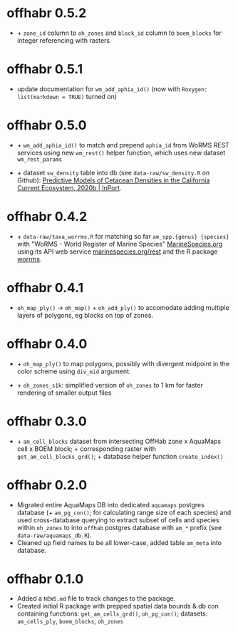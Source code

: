 # offhabr 0.5.2

* \+ `zone_id` column to `oh_zones` and `block_id` column to `boem_blocks` for integer referencing with rasters

# offhabr 0.5.1

* update documentation for `wm_add_aphia_id()` (now with `Roxygen: list(markdown = TRUE)` turned on)

# offhabr 0.5.0

* \+ `wm_add_aphia_id()` to match and prepend `aphia_id` from WoRMS REST services using new `wm_rest()` helper function, which uses new dataset `wm_rest_params`

* \+ dataset `sw_density` table into db (see `data-raw/sw_density.R` on Github): [Predictive Models of Cetacean Densities in the California Current Ecosystem, 2020b | InPort](https://www.fisheries.noaa.gov/inport/item/64349).

# offhabr 0.4.2

* \+ `data-raw/taxa_worrms.R` for matching so far `am_spp.{genus} {species}` with "WoRMS - World Register of Marine Species" [MarineSpecies.org](https://www.marinespecies.org) using its API web service [marinespecies.org/rest](https://www.marinespecies.org/rest/) and the R package [worrms](https://docs.ropensci.org/worrms/articles/worrms.html).

# offhabr 0.4.1

* `oh_map_ply()` -> `oh_map()` + `oh_add_ply()` to accomodate adding multiple layers of polygons, eg blocks on top of zones.

# offhabr 0.4.0

* \+ `oh_map_ply()` to map polygons, possibly with divergent midpoint in the color scheme using `div_mid` argument.

* \+ `oh_zones_s1k`: simplified version of `oh_zones` to 1 km for faster rendering of smaller output files

# offhabr 0.3.0

* \+ `am_cell_blocks` dataset from intersecting OffHab zone x AquaMaps cell x BOEM block; \+ corresponding raster with `get_am_cell_blocks_grd()`; \+ database helper function  `create_index()`

# offhabr 0.2.0

* Migrated entire AquaMaps DB into dedicated `aquamaps` postgres database (\+ `am_pg_con()`; for calculating range size of each species) and used cross-database querying to extract subset of cells and species within `oh_zones` to into `offhab` postgres database with `am_*` prefix (see `data-raw/aquamaps_db.R`).
* Cleaned up field names to be all lower-case, added table `am_meta` into database.

# offhabr 0.1.0

* Added a `NEWS.md` file to track changes to the package.
* Created initial R package with prepped spatial data bounds & db con containing functions: `get_am_cells_grd()`, `oh_pg_con()`; datasets: `am_cells_ply`, `boem_blocks`, `oh_zones`


